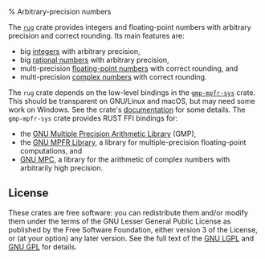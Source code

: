 % Arbitrary-precision numbers

The [`rug`][rug] crate provides integers and floating-point numbers
with arbitrary precision and correct rounding. Its main features are:

* big [integers][rug int] with arbitrary precision,
* big [rational numbers][rug rat] with arbitrary precision,
* multi-precision [floating-point numbers][rug flo] with correct
  rounding, and
* multi-precision [complex numbers][rug com] with correct rounding.
	
The `rug` crate depends on the low-level bindings in the
[`gmp-mpfr-sys`][sys] crate. This should be transparent on GNU/Linux
and macOS, but may need some work on Windows. See the crate's
[documentation][sys] for some details. The `gmp-mpfr-sys` crate
provides RUST FFI bindings for:

* the [GNU Multiple Precision Arithmetic Library][gmp home] (GMP),
* the [GNU MPFR Library][mpfr home], a library for multiple-precision
  floating-point computations, and
* [GNU MPC][mpc home], a library for the arithmetic of complex numbers
  with arbitrarily high precision.

## License

These crates are free software: you can redistribute them and/or
modify them under the terms of the GNU Lesser General Public License
as published by the Free Software Foundation, either version 3 of the
License, or (at your option) any later version. See the full text of
the [GNU LGPL][lgpl] and [GNU GPL][gpl] for details.

[gmp home]:  https://gmplib.org/
[gpl]:       https://www.gnu.org/licenses/gpl-3.0.html
[lgpl]:      https://www.gnu.org/licenses/lgpl-3.0.en.html
[mpc home]:  http://www.multiprecision.org/
[mpfr home]: http://www.mpfr.org/
[rug com]:   https://tspiteri.gitlab.io/rug/rug/struct.Complex.html
[rug flo]:   https://tspiteri.gitlab.io/rug/rug/struct.Float.html
[rug int]:   https://tspiteri.gitlab.io/rug/rug/struct.Integer.html
[rug rat]:   https://tspiteri.gitlab.io/rug/rug/struct.Rational.html
[rug]:       https://tspiteri.gitlab.io/rug/rug/index.html
[sys]:       https://tspiteri.gitlab.io/rug/gmp_mpfr_sys/index.html

